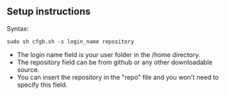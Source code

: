 Setup instructions
--
Syntax:

``sudo sh cfgb.sh -s login_name repository``  
- The login name field is your user folder in the /home directory.
- The repository field can be from github or any other downloadable source.  
- You can insert the repository in the "repo" file and you won't need to specify this field.
